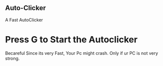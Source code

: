 ## Auto-Clicker
A Fast AutoClicker

# Press G to Start the Autoclicker

Becareful Since its very Fast, Your Pc might crash. Only if ur PC is not very strong.
